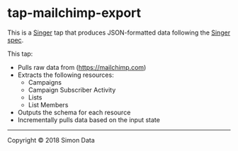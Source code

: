 # tap-mailchimp-export

This is a [Singer](https://singer.io) tap that produces JSON-formatted data
following the [Singer
spec](https://github.com/singer-io/getting-started/blob/master/docs/SPEC.md).

This tap:

- Pulls raw data from (https://mailchimp.com)
- Extracts the following resources:
  - Campaigns
  - Campaign Subscriber Activity
  - Lists
  - List Members
- Outputs the schema for each resource
- Incrementally pulls data based on the input state

---

Copyright &copy; 2018 Simon Data
